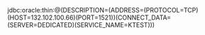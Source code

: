 jdbc:oracle:thin:@(DESCRIPTION=(ADDRESS=(PROTOCOL=TCP)(HOST=132.102.100.66)(PORT=1521))(CONNECT_DATA=(SERVER=DEDICATED)(SERVICE_NAME=KTEST)))
